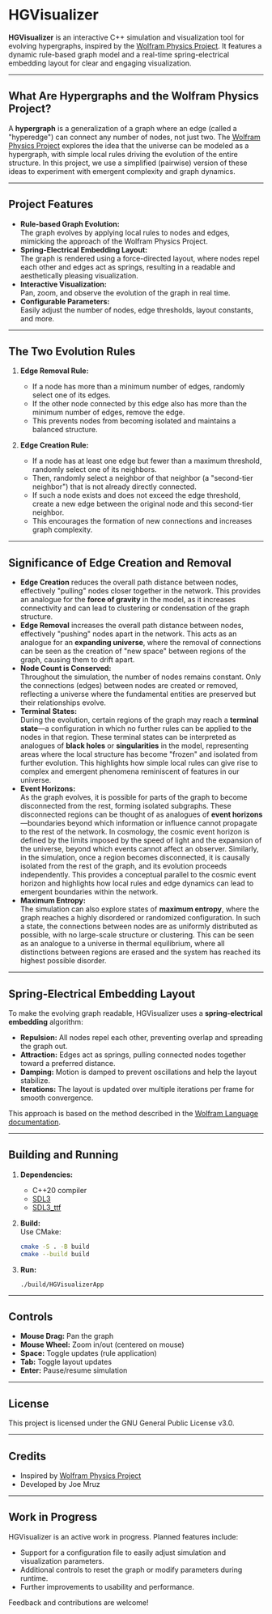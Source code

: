 # HGVisualizer

**HGVisualizer** is an interactive C++ simulation and visualization tool for evolving hypergraphs, inspired by the [Wolfram Physics Project](https://www.wolframphysics.org/). It features a dynamic rule-based graph model and a real-time spring-electrical embedding layout for clear and engaging visualization.

---

## What Are Hypergraphs and the Wolfram Physics Project?

A **hypergraph** is a generalization of a graph where an edge (called a "hyperedge") can connect any number of nodes, not just two. The [Wolfram Physics Project](https://www.wolframphysics.org/) explores the idea that the universe can be modeled as a hypergraph, with simple local rules driving the evolution of the entire structure. In this project, we use a simplified (pairwise) version of these ideas to experiment with emergent complexity and graph dynamics.

---

## Project Features

- **Rule-based Graph Evolution:**  
  The graph evolves by applying local rules to nodes and edges, mimicking the approach of the Wolfram Physics Project.
- **Spring-Electrical Embedding Layout:**  
  The graph is rendered using a force-directed layout, where nodes repel each other and edges act as springs, resulting in a readable and aesthetically pleasing visualization.
- **Interactive Visualization:**  
  Pan, zoom, and observe the evolution of the graph in real time.
- **Configurable Parameters:**  
  Easily adjust the number of nodes, edge thresholds, layout constants, and more.

---

## The Two Evolution Rules

1. **Edge Removal Rule:**  
   - If a node has more than a minimum number of edges, randomly select one of its edges.
   - If the other node connected by this edge also has more than the minimum number of edges, remove the edge.
   - This prevents nodes from becoming isolated and maintains a balanced structure.

2. **Edge Creation Rule:**  
   - If a node has at least one edge but fewer than a maximum threshold, randomly select one of its neighbors.
   - Then, randomly select a neighbor of that neighbor (a "second-tier neighbor") that is not already directly connected.
   - If such a node exists and does not exceed the edge threshold, create a new edge between the original node and this second-tier neighbor.
   - This encourages the formation of new connections and increases graph complexity.

---

## Significance of Edge Creation and Removal

- **Edge Creation** reduces the overall path distance between nodes, effectively "pulling" nodes closer together in the network. This provides an analogue for the **force of gravity** in the model, as it increases connectivity and can lead to clustering or condensation of the graph structure.
- **Edge Removal** increases the overall path distance between nodes, effectively "pushing" nodes apart in the network. This acts as an analogue for an **expanding universe**, where the removal of connections can be seen as the creation of "new space" between regions of the graph, causing them to drift apart.
- **Node Count is Conserved:**  
  Throughout the simulation, the number of nodes remains constant. Only the connections (edges) between nodes are created or removed, reflecting a universe where the fundamental entities are preserved but their relationships evolve.
- **Terminal States:**  
  During the evolution, certain regions of the graph may reach a **terminal state**—a configuration in which no further rules can be applied to the nodes in that region. These terminal states can be interpreted as analogues of **black holes** or **singularities** in the model, representing areas where the local structure has become "frozen" and isolated from further evolution. This highlights how simple local rules can give rise to complex and emergent phenomena reminiscent of features in our universe.
- **Event Horizons:**  
  As the graph evolves, it is possible for parts of the graph to become disconnected from the rest, forming isolated subgraphs. These disconnected regions can be thought of as analogues of **event horizons**—boundaries beyond which information or influence cannot propagate to the rest of the network. In cosmology, the cosmic event horizon is defined by the limits imposed by the speed of light and the expansion of the universe, beyond which events cannot affect an observer. Similarly, in the simulation, once a region becomes disconnected, it is causally isolated from the rest of the graph, and its evolution proceeds independently. This provides a conceptual parallel to the cosmic event horizon and highlights how local rules and edge dynamics can lead to emergent boundaries within the network.
- **Maximum Entropy:**  
  The simulation can also explore states of **maximum entropy**, where the graph reaches a highly disordered or randomized configuration. In such a state, the connections between nodes are as uniformly distributed as possible, with no large-scale structure or clustering. This can be seen as an analogue to a universe in thermal equilibrium, where all distinctions between regions are erased and the system has reached its highest possible disorder.

---

## Spring-Electrical Embedding Layout

To make the evolving graph readable, HGVisualizer uses a **spring-electrical embedding** algorithm:

- **Repulsion:** All nodes repel each other, preventing overlap and spreading the graph out.
- **Attraction:** Edges act as springs, pulling connected nodes together toward a preferred distance.
- **Damping:** Motion is damped to prevent oscillations and help the layout stabilize.
- **Iterations:** The layout is updated over multiple iterations per frame for smooth convergence.

This approach is based on the method described in the [Wolfram Language documentation](https://reference.wolfram.com/language/ref/method/SpringElectricalEmbedding.html).

---

## Building and Running

1. **Dependencies:**  
   - C++20 compiler  
   - [SDL3](https://github.com/libsdl-org/SDL)  
   - [SDL3_ttf](https://github.com/libsdl-org/SDL_ttf)  

2. **Build:**  
   Use CMake:
   ```sh
   cmake -S . -B build
   cmake --build build
   ```

3. **Run:**  
   ```
   ./build/HGVisualizerApp
   ```

---

## Controls

- **Mouse Drag:** Pan the graph
- **Mouse Wheel:** Zoom in/out (centered on mouse)
- **Space:** Toggle updates (rule application)
- **Tab:** Toggle layout updates
- **Enter:** Pause/resume simulation

---

## License

This project is licensed under the GNU General Public License v3.0.

---

## Credits

- Inspired by [Wolfram Physics Project](https://www.wolframphysics.org/)
- Developed by Joe Mruz

---

## Work in Progress

HGVisualizer is an active work in progress. Planned features include:

- Support for a configuration file to easily adjust simulation and visualization parameters.
- Additional controls to reset the graph or modify parameters during runtime.
- Further improvements to usability and performance.

Feedback and contributions are welcome!